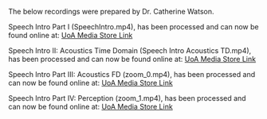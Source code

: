 The below recordings were prepared by Dr. Catherine Watson.

Speech Intro Part I (SpeechIntro.mp4), has been processed and can now be found online at: [UoA Media Store Link](https://mediastore.auckland.ac.nz/uploaded/project/2020_STUDYPLAN/03-2021/ed7ef8a7872f4cfa927a0e2ac82ed562.preview)

Speech Intro II: Acoustics Time Domain (Speech  Intro Acoustics TD.mp4), has been processed and can now be found online at: [UoA Media Store Link](https://mediastore.auckland.ac.nz/uploaded/project/2020_STUDYPLAN/03-2021/baed7087c2294ce680c5ef91f1b4deb5.preview)

Speech Intro Part III: Acoustics FD (zoom_0.mp4), has been processed and can now be found online at: [UoA Media Store Link](https://mediastore.auckland.ac.nz/uploaded/project/2020_STUDYPLAN/03-2021/2e4c1ab2ffca4fba98f3aa5ed476cc7f.preview)

Speech Intro Part IV: Perception (zoom_1.mp4), has been processed and can now be found online at: [UoA Media Store Link](https://mediastore.auckland.ac.nz/uploaded/project/2020_STUDYPLAN/03-2021/12794ac2f3c9475cbd68cfd0a15b72b9.preview)

